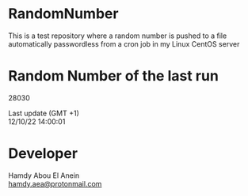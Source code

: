 # RandomNumber    
This is a test repository where a random number is pushed to a file automatically passwordless from a cron job in my Linux CentOS server    
# Random Number of the last run   
28030
      
Last update (GMT +1)    
12/10/22 14:00:01
# Developer    
Hamdy Abou El Anein   
hamdy.aea@protonmail.com
